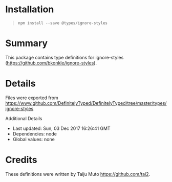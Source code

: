 # Installation
> `npm install --save @types/ignore-styles`

# Summary
This package contains type definitions for ignore-styles (https://github.com/bkonkle/ignore-styles).

# Details
Files were exported from https://www.github.com/DefinitelyTyped/DefinitelyTyped/tree/master/types/ignore-styles

Additional Details
 * Last updated: Sun, 03 Dec 2017 16:26:41 GMT
 * Dependencies: node
 * Global values: none

# Credits
These definitions were written by Taiju Muto <https://github.com/tai2>.
